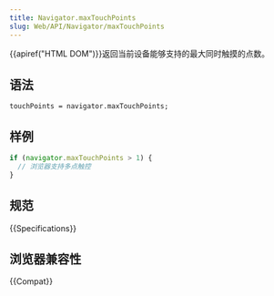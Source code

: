 ```yaml
---
title: Navigator.maxTouchPoints
slug: Web/API/Navigator/maxTouchPoints
---
```


{{apiref("HTML DOM")}}返回当前设备能够支持的最大同时触摸的点数。

## 语法

```plain
touchPoints = navigator.maxTouchPoints;
```

## 样例

```js
if (navigator.maxTouchPoints > 1) {
  // 浏览器支持多点触控
}
```

## 规范

{{Specifications}}

## 浏览器兼容性

{{Compat}}
